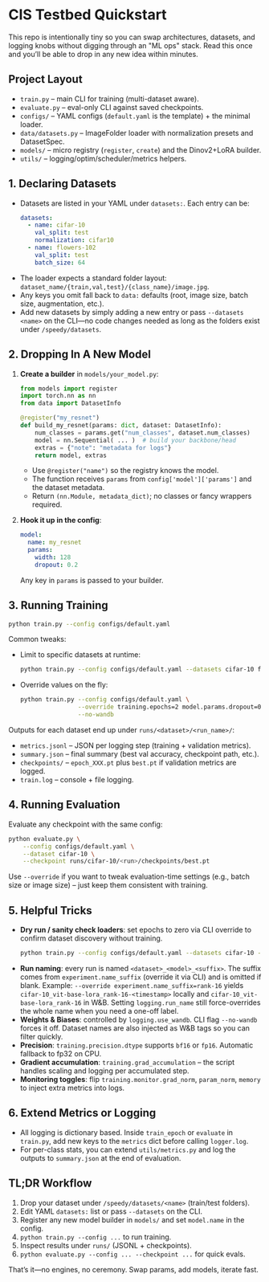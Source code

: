 # CIS Testbed Quickstart

This repo is intentionally tiny so you can swap architectures, datasets, and logging knobs without digging through an "ML ops" stack. Read this once and you’ll be able to drop in any new idea within minutes.

## Project Layout

- `train.py` – main CLI for training (multi-dataset aware).
- `evaluate.py` – eval-only CLI against saved checkpoints.
- `configs/` – YAML configs (`default.yaml` is the template) + the minimal loader.
- `data/datasets.py` – ImageFolder loader with normalization presets and DatasetSpec.
- `models/` – micro registry (`register`, `create`) and the Dinov2+LoRA builder.
- `utils/` – logging/optim/scheduler/metrics helpers.

## 1. Declaring Datasets

- Datasets are listed in your YAML under `datasets:`. Each entry can be:
  ```yaml
  datasets:
    - name: cifar-10
      val_split: test
      normalization: cifar10
    - name: flowers-102
      val_split: test
      batch_size: 64
  ```
- The loader expects a standard folder layout: `dataset_name/{train,val,test}/{class_name}/image.jpg`.
- Any keys you omit fall back to `data:` defaults (root, image size, batch size, augmentation, etc.).
- Add new datasets by simply adding a new entry or pass `--datasets <name>` on the CLI—no code changes needed as long as the folders exist under `/speedy/datasets`.

## 2. Dropping In A New Model

1. **Create a builder** in `models/your_model.py`:
   ```python
   from models import register
   import torch.nn as nn
   from data import DatasetInfo

   @register("my_resnet")
   def build_my_resnet(params: dict, dataset: DatasetInfo):
       num_classes = params.get("num_classes", dataset.num_classes)
       model = nn.Sequential( ... )  # build your backbone/head
       extras = {"note": "metadata for logs"}
       return model, extras
   ```
   - Use `@register("name")` so the registry knows the model.
   - The function receives `params` from `config['model']['params']` and the dataset metadata.
   - Return `(nn.Module, metadata_dict)`; no classes or fancy wrappers required.

2. **Hook it up in the config**:
   ```yaml
   model:
     name: my_resnet
     params:
       width: 128
       dropout: 0.2
   ```
   Any key in `params` is passed to your builder.

## 3. Running Training

```bash
python train.py --config configs/default.yaml
```

Common tweaks:

- Limit to specific datasets at runtime:
  ```bash
  python train.py --config configs/default.yaml --datasets cifar-10 flowers-102
  ```
- Override values on the fly:
  ```bash
  python train.py --config configs/default.yaml \
                  --override training.epochs=2 model.params.dropout=0.2 \
                  --no-wandb
  ```

Outputs for each dataset end up under `runs/<dataset>/<run_name>/`:

- `metrics.jsonl` – JSON per logging step (training + validation metrics).
- `summary.json` – final summary (best val accuracy, checkpoint path, etc.).
- `checkpoints/` – `epoch_XXX.pt` plus `best.pt` if validation metrics are logged.
- `train.log` – console + file logging.

## 4. Running Evaluation

Evaluate any checkpoint with the same config:

```bash
python evaluate.py \
    --config configs/default.yaml \
    --dataset cifar-10 \
    --checkpoint runs/cifar-10/<run>/checkpoints/best.pt
```

Use `--override` if you want to tweak evaluation-time settings (e.g., batch size or image size) – just keep them consistent with training.

## 5. Helpful Tricks

- **Dry run / sanity check loaders**: set epochs to zero via CLI override to confirm dataset discovery without training.
  ```bash
  python train.py --config configs/default.yaml --datasets cifar-10 --override training.epochs=0
  ```
- **Run naming**: every run is named `<dataset>_<model>_<suffix>`. The suffix comes from `experiment.name_suffix` (override it via CLI) and is omitted if blank. Example: `--override experiment.name_suffix=rank-16` yields `cifar-10_vit-base-lora_rank-16-<timestamp>` locally and `cifar-10_vit-base-lora_rank-16` in W&B. Setting `logging.run_name` still force-overrides the whole name when you need a one-off label.
- **Weights & Biases**: controlled by `logging.use_wandb`. CLI flag `--no-wandb` forces it off. Dataset names are also injected as W&B tags so you can filter quickly.
- **Precision**: `training.precision.dtype` supports `bf16` or `fp16`. Automatic fallback to fp32 on CPU.
- **Gradient accumulation**: `training.grad_accumulation` – the script handles scaling and logging per accumulated step.
- **Monitoring toggles**: flip `training.monitor.grad_norm`, `param_norm`, `memory` to inject extra metrics into logs.

## 6. Extend Metrics or Logging

- All logging is dictionary based. Inside `train_epoch` or `evaluate` in `train.py`, add new keys to the `metrics` dict before calling `logger.log`.
- For per-class stats, you can extend `utils/metrics.py` and log the outputs to `summary.json` at the end of evaluation.

## TL;DR Workflow

1. Drop your dataset under `/speedy/datasets/<name>` (train/test folders).
2. Edit YAML `datasets:` list or pass `--datasets` on the CLI.
3. Register any new model builder in `models/` and set `model.name` in the config.
4. `python train.py --config ...` to run training.
5. Inspect results under `runs/` (JSONL + checkpoints).
6. `python evaluate.py --config ... --checkpoint ...` for quick evals.

That’s it—no engines, no ceremony. Swap params, add models, iterate fast.

